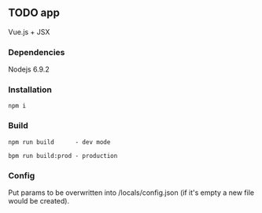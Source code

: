 ## TODO app
Vue.js + JSX

### Dependencies
Nodejs 6.9.2

### Installation
```
npm i
```

### Build
```
npm run build      - dev mode

bpm run build:prod - production
```


### Config
Put params to be overwritten into /locals/config.json (if it's empty a new file would be created).
